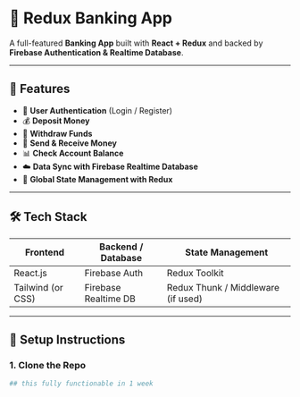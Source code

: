 # 💸 Redux Banking App

A full-featured **Banking App** built with **React + Redux** and backed by **Firebase Authentication & Realtime Database**.

---

## 🚀 Features

- 🔐 **User Authentication** (Login / Register)
- 💰 **Deposit Money**
- 💸 **Withdraw Funds**
- 🔄 **Send & Receive Money**
- 📊 **Check Account Balance**
- ☁️ **Data Sync with Firebase Realtime Database**
- 🧠 **Global State Management with Redux**

---

## 🛠️ Tech Stack

| Frontend        | Backend / Database     | State Management |
|----------------|------------------------|------------------|
| React.js        | Firebase Auth           | Redux Toolkit    |
| Tailwind (or CSS) | Firebase Realtime DB | Redux Thunk / Middleware (if used) |

---

## 🔧 Setup Instructions

### 1. Clone the Repo

```bash
## this fully functionable in 1 week
